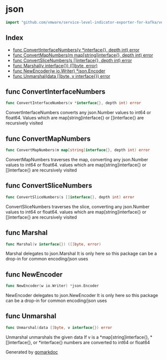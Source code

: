 <!-- Code generated by gomarkdoc. DO NOT EDIT -->

# json

```go
import "github.com/vmware/service-level-indicator-exporter-for-kafka/vendor/k8s.io/apimachinery/pkg/util/json"
```

## Index

- [func ConvertInterfaceNumbers(v *interface{}, depth int) error](<#func-convertinterfacenumbers>)
- [func ConvertMapNumbers(m map[string]interface{}, depth int) error](<#func-convertmapnumbers>)
- [func ConvertSliceNumbers(s []interface{}, depth int) error](<#func-convertslicenumbers>)
- [func Marshal(v interface{}) ([]byte, error)](<#func-marshal>)
- [func NewEncoder(w io.Writer) *json.Encoder](<#func-newencoder>)
- [func Unmarshal(data []byte, v interface{}) error](<#func-unmarshal>)


## func ConvertInterfaceNumbers

```go
func ConvertInterfaceNumbers(v *interface{}, depth int) error
```

ConvertInterfaceNumbers converts any json.Number values to int64 or float64. Values which are map\[string\]interface\{\} or \[\]interface\{\} are recursively visited

## func ConvertMapNumbers

```go
func ConvertMapNumbers(m map[string]interface{}, depth int) error
```

ConvertMapNumbers traverses the map, converting any json.Number values to int64 or float64. values which are map\[string\]interface\{\} or \[\]interface\{\} are recursively visited

## func ConvertSliceNumbers

```go
func ConvertSliceNumbers(s []interface{}, depth int) error
```

ConvertSliceNumbers traverses the slice, converting any json.Number values to int64 or float64. values which are map\[string\]interface\{\} or \[\]interface\{\} are recursively visited

## func Marshal

```go
func Marshal(v interface{}) ([]byte, error)
```

Marshal delegates to json.Marshal It is only here so this package can be a drop\-in for common encoding/json uses

## func NewEncoder

```go
func NewEncoder(w io.Writer) *json.Encoder
```

NewEncoder delegates to json.NewEncoder It is only here so this package can be a drop\-in for common encoding/json uses

## func Unmarshal

```go
func Unmarshal(data []byte, v interface{}) error
```

Unmarshal unmarshals the given data If v is a \*map\[string\]interface\{\}, \*\[\]interface\{\}, or \*interface\{\} numbers are converted to int64 or float64



Generated by [gomarkdoc](<https://github.com/princjef/gomarkdoc>)
